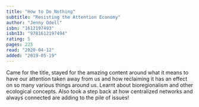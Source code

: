 ```yaml
---
title: "How to Do Nothing"
subtitle: "Resisting the Attention Economy"
author: "Jenny Odell"
isbn: "1612197493"
isbn13: "9781612197494"
rating: 5
pages: 225
read: "2020-04-12"
added: "2019-05-19"
---
```

Came for the title, stayed for the amazing content around what it means to have our attention taken away from us and how reclaiming it has an effect on so many various things around us. Learnt about bioregionalism and other ecological concepts. Also took a step back at how centralized networks and always connected are adding to the pile of issues!

